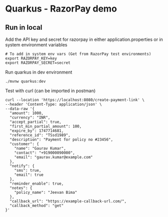 # Quarkus - RazorPay demo

## Run in local

Add the API key and secret for razorpay in either application.properties or in system environment variables

```shell script
# To add in system env vars (Get from RazorPay test environments)
export RAZORPAY_KEY=key
export RAZORPAY_SECRET=secret
```

Run quarkus in dev environment

```shell script
./mvnw quarkus:dev
```

Test with curl (can be imported in postman)

```shell script
curl --location 'https://localhost:8080/create-payment-link' \
--header 'Content-Type: application/json' \
--data-raw '{
  "amount": 1000,
  "currency": "INR",
  "accept_partial": true,
  "first_min_partial_amount": 100,
  "expire_by": 1747714681,
  "reference_id": "TSsd1989",
  "description": "Payment for policy no #23456",
  "customer": {
    "name": "Gaurav Kumar",
    "contact": "+919000090000",
    "email": "gaurav.kumar@example.com"
  },
  "notify": {
    "sms": true,
    "email": true
  },
  "reminder_enable": true,
  "notes": {
    "policy_name": "Jeevan Bima"
  },
  "callback_url": "https://example-callback-url.com/",
  "callback_method": "get"
}'
```
